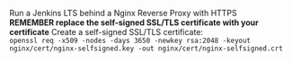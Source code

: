Run a Jenkins LTS behind a Nginx Reverse Proxy with HTTPS  
**REMEMBER replace the self-signed SSL/TLS certificate with your certificate**
Create a self-signed SSL/TLS certificate:  
``openssl req -x509 -nodes -days 3650 -newkey rsa:2048 -keyout nginx/cert/nginx-selfsigned.key -out nginx/cert/nginx-selfsigned.crt``